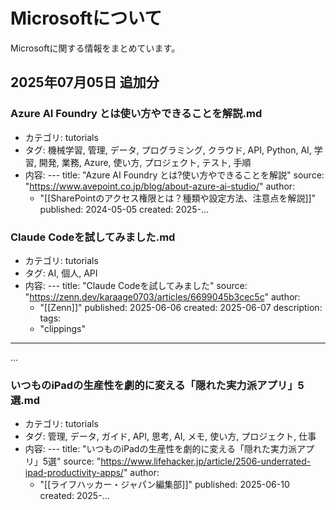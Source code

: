 # Microsoftについて

Microsoftに関する情報をまとめています。


## 2025年07月05日 追加分

### Azure AI Foundry とは使い方やできることを解説.md
- カテゴリ: tutorials
- タグ: 機械学習, 管理, データ, プログラミング, クラウド, API, Python, AI, 学習, 開発, 業務, Azure, 使い方, プロジェクト, テスト, 手順
- 内容: ---
title: "Azure AI Foundry とは?使い方やできることを解説"
source: "https://www.avepoint.co.jp/blog/about-azure-ai-studio/"
author:
  - "[[SharePointのアクセス権限とは？種類や設定方法、注意点を解説]]"
published: 2024-05-05
created: 2025-...

### Claude Codeを試してみました.md
- カテゴリ: tutorials
- タグ: AI, 個人, API
- 内容: ---
title: "Claude Codeを試してみました"
source: "https://zenn.dev/karaage0703/articles/6699045b3cec5c"
author:
  - "[[Zenn]]"
published: 2025-06-06
created: 2025-06-07
description:
tags:
  - "clippings"
---
...

### いつものiPadの生産性を劇的に変える「隠れた実力派アプリ」5選.md
- カテゴリ: tutorials
- タグ: 管理, データ, ガイド, API, 思考, AI, メモ, 使い方, プロジェクト, 仕事
- 内容: ---
title: "いつものiPadの生産性を劇的に変える「隠れた実力派アプリ」5選"
source: "https://www.lifehacker.jp/article/2506-underrated-ipad-productivity-apps/"
author:
  - "[[ライフハッカー・ジャパン編集部]]"
published: 2025-06-10
created: 2025-...

